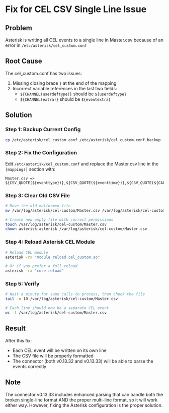 # Fix for CEL CSV Single Line Issue

## Problem
Asterisk is writing all CEL events to a single line in Master.csv because of an error in `/etc/asterisk/cel_custom.conf`

## Root Cause
The cel_custom.conf has two issues:
1. Missing closing brace `}` at the end of the mapping
2. Incorrect variable references in the last two fields:
   - `${CHANNEL(userdeftype)}` should be `${userdeftype}`
   - `${CHANNEL(extra)}` should be `${eventextra}`

## Solution

### Step 1: Backup Current Config
```bash
cp /etc/asterisk/cel_custom.conf /etc/asterisk/cel_custom.conf.backup
```

### Step 2: Fix the Configuration
Edit `/etc/asterisk/cel_custom.conf` and replace the Master.csv line in the `[mappings]` section with:

```
Master.csv => ${CSV_QUOTE(${eventtype})},${CSV_QUOTE(${eventtime})},${CSV_QUOTE(${CALLERID(name)})},${CSV_QUOTE(${CALLERID(num)})},${CSV_QUOTE(${CALLERID(ANI)})},${CSV_QUOTE(${CALLERID(RDNIS)})},${CSV_QUOTE(${CALLERID(DNID)})},${CSV_QUOTE(${CHANNEL(exten)})},${CSV_QUOTE(${CHANNEL(context)})},${CSV_QUOTE(${CHANNEL(channame)})},${CSV_QUOTE(${CHANNEL(appname)})},${CSV_QUOTE(${CHANNEL(appdata)})},${CSV_QUOTE(${CHANNEL(amaflags)})},${CSV_QUOTE(${CHANNEL(accountcode)})},${CSV_QUOTE(${CHANNEL(uniqueid)})},${CSV_QUOTE(${CHANNEL(linkedid)})},${CSV_QUOTE(${BRIDGEPEER})},${CSV_QUOTE(${userdeftype})},${CSV_QUOTE(${eventextra})}
```

### Step 3: Clear Old CSV File
```bash
# Move the old malformed file
mv /var/log/asterisk/cel-custom/Master.csv /var/log/asterisk/cel-custom/Master.csv.old

# Create new empty file with correct permissions
touch /var/log/asterisk/cel-custom/Master.csv
chown asterisk:asterisk /var/log/asterisk/cel-custom/Master.csv
```

### Step 4: Reload Asterisk CEL Module
```bash
# Reload CEL module
asterisk -rx "module reload cel_custom.so"

# Or if you prefer a full reload
asterisk -rx "core reload"
```

### Step 5: Verify
```bash
# Wait a minute for some calls to process, then check the file
tail -n 10 /var/log/asterisk/cel-custom/Master.csv

# Each line should now be a separate CEL event
wc -l /var/log/asterisk/cel-custom/Master.csv
```

## Result
After this fix:
- Each CEL event will be written on its own line
- The CSV file will be properly formatted
- The connector (both v0.13.32 and v0.13.33) will be able to parse the events correctly

## Note
The connector v0.13.33 includes enhanced parsing that can handle both the broken single-line format AND the proper multi-line format, so it will work either way. However, fixing the Asterisk configuration is the proper solution.